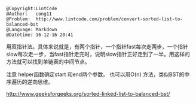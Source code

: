 ```
@Copyright:LintCode
@Author:   cong11
@Problem:  http://www.lintcode.com/problem/convert-sorted-list-to-balanced-bst
@Language: Markdown
@Datetime: 16-12-16 20:41
```

用双指针法。具体来说就是，有两个指针，一个指针fast每次走两步，一个指针slow每次走一步，当fast指针走完时，说明slow指针正好走到了一半。用这样的方法就可以找到单链表的中间节点。

注意 helper函数确定start 和end两个参数。
也可以用O(n) 方法，类似BST的中序遍历的逆向思维。

http://www.geeksforgeeks.org/sorted-linked-list-to-balanced-bst/
